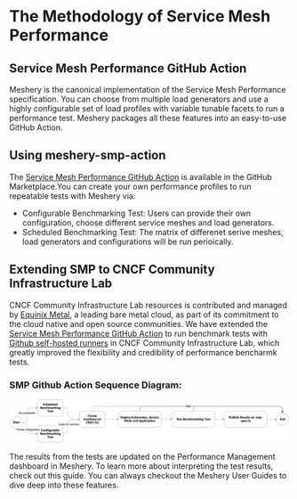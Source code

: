 # The Methodology of Service Mesh Performance

## Service Mesh Performance GitHub Action

Meshery is the canonical implementation of the Service Mesh Performance specification. You can choose from multiple load generators and use a highly configurable set of load profiles with variable tunable facets to run a performance test. Meshery packages all these features into an easy-to-use GitHub Action.

## Using meshery-smp-action

The [Service Mesh Performance GitHub Action](https://github.com/layer5io/meshery-smp-action) is available in the GitHub Marketplace.You can create your own performance profiles to run repeatable tests with Meshery via:
- Configurable Benchmarking Test: Users can provide their own configuration, choose different service meshes and load generators.
- Scheduled Benchmarking Test: The matrix of differenet serive meshes, load generators and configurations will be run perioically.

## Extending SMP to CNCF Community Infrastructure Lab

CNCF Community Infrastructure Lab resources is contributed and managed by [Equinix Metal](https://metal.equinix.com), a leading bare metal cloud, as part of its commitment to the cloud native and open source communities. We have extended the [Service Mesh Performance GitHub Action](https://github.com/layer5io/meshery-smp-action) to run benchmark tests with [Github self-hosted runners](https://docs.github.com/en/actions/using-github-hosted-runners/about-github-hosted-runners) in CNCF Community Infrastructure Lab, which greatly improved the flexibility and credibility of performance bencharmk tests.
 
### SMP Github Action Sequence Diagram:

![Sequence Diagram](../../assets/img/smp-action-sequence-diagram.jpg)

The results from the tests are updated on the Performance Management dashboard in Meshery. To learn more about interpreting the test results, check out this guide. You can always checkout the Meshery User Guides to dive deep into these features.

